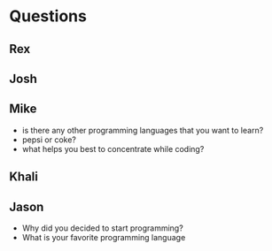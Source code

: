 # Questions

## Rex


## Josh


## Mike
- is there any other programming languages that you want to learn?
- pepsi or coke?
- what helps you best to concentrate while coding?

## Khali


## Jason

- Why did you decided to start programming?
- What is your favorite programming language
